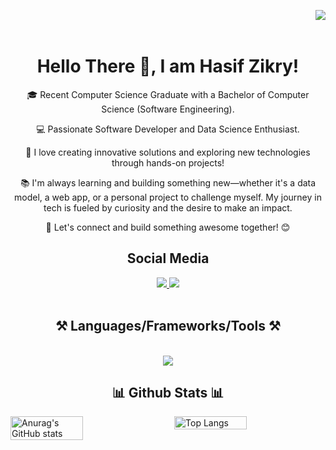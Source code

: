 <img align="right" src="https://api.visitorbadge.io/api/visitors?path=https%3A%2F%2Fgithub.com%2Fsiefzieq%2Fsiefzieq%2Fedit%2Fmain%2FREADME.md&label=Visitors&countColor=%23d9e3f0)"/><br /><br />

<div align='center'>
   <h1>Hello There 👋, I am Hasif Zikry! </h1>
</div>

<div align="center">
   🎓 Recent Computer Science Graduate with a Bachelor of Computer Science (Software Engineering).
   
   💻 Passionate Software Developer and Data Science Enthusiast.
   
   🚀 I love creating innovative solutions and exploring new technologies through hands-on projects!

   📚 I'm always learning and building something new—whether it's a data model, a web app, or a personal project to challenge myself. My journey in tech is fueled by curiosity and        the desire to make an impact.
   
   🌱 Let's connect and build something awesome together! 😊
</div>

<div align="center">
   <h2>Social Media</h2>
   <a href="mailto:muhdhasifzikry02@gmail.com">
      <img src="https://img.shields.io/badge/Gmail-333333?style=for-the-badge&logo=gmail&color=ffffff" />
   </a>
   <a href="https://www.linkedin.com/in/muhammad-hasif-zikry-mohd-ridzwan/">
      <img src="https://img.shields.io/badge/LinkedIn-0077B5?style=for-the-badge&logo=linkedin&color=0077b5" />
   </a>
</div>
<br />
<h2 align="center">⚒️ Languages/Frameworks/Tools ⚒️ </h2>
<br />
<div align="center">
   <a href="https://skillicons.dev">
      <img src="https://skillicons.dev/icons?i=github,git,html,css,react,netlify,php,phpstorm,py,js,bootstrap,figma,firebase,mysql,java,laravel,cpp,c,cs,dotnet,vscode,tensorflow,anaconda,npm&perline=8" />
   </a>
</div>

<h2 align="center">📊 Github Stats 📊</h2>

<div style="display: flex; justify-content: space-between;">
  <img src="https://github-readme-stats.vercel.app/api?username=siefzieq&show_icons=true&theme=dracula" alt="Anurag's GitHub stats" style="width: 48%;">
  <img src="https://github-readme-stats.vercel.app/api/top-langs/?username=siefzieq&layout=compact&theme=dracula" alt="Top Langs" style="width: 48%;">
</div>



